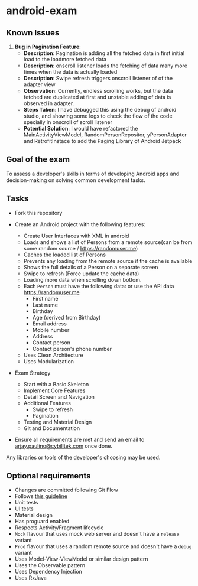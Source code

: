 # android-exam

## Known Issues
1. **Bug in Pagination Feature**:
   - **Description**: Pagination is adding all the fetched data in first initial load to the loadmore fetched data
   - **Description**: onscroll listener loads the fetching of data many more times when the data is actually loaded
   - **Description**: Swipe refresh triggers onscroll listener of of the adapter view
   - **Observation**: Currently, endless scrolling works, but the data fetched are duplicated at first and unstable adding of data is observed in adapter.
   - **Steps Taken**: I have debugged this using the debug of android studio, and showing some logs to check the flow of the code specially in onscroll of scroll listener
   - **Potential Solution**: I would have refactored the MainActivityViewModel, RandomPersonRepositor, yPersonAdapter and RetrofitInstace to add the Paging Library of Android Jetpack  

## Goal of the exam ##
To assess a developer's skills in terms of developing Android apps and decision-making on solving common development tasks.

## Tasks ##

- Fork this repository
- Create an Android project with the following features:
    - Create User Interfaces with XML in android
    - Loads and shows a list of Persons from a remote source(can be from some random source / https://randomuser.me)
    - Caches the loaded list of Persons
    - Prevents any loading from the remote source if the cache is available
    - Shows the full details of a Person on a separate screen
    - Swipe to refresh (Force update the cache data)
    - Loading more data when scrolling down bottom.
    - Each `Person` must have the following data: or use the API data https://randomuser.me
        - First name
        - Last name
        - Birthday
        - Age (derived from Birthday)
        - Email address
        - Mobile number
        - Address
        - Contact person
        - Contact person's phone number
    - Uses Clean Architecture
    - Uses Modularization 

- Exam Strategy
    - Start with a Basic Skeleton
    - Implement Core Features
    - Detail Screen and Navigation
    - Additional Features
      - Swipe to refresh
      - Pagination
    - Testing and Material Design
    - Git and Documentation
- Ensure all requirements are met and send an email to arjay.paulino@cybilltek.com once done.

Any libraries or tools of the developer's choosing may be used.

## Optional requirements ##

- Changes are committed following Git Flow
- Follows [this guideline](https://github.com/ribot/android-guidelines)
- Unit tests
- UI tests
- Material design
- Has proguard enabled
- Respects Activity/Fragment lifecycle
- `Mock` flavour that uses mock web server and doesn't have a `release` variant
- `Prod` flavour that uses a random remote source and doesn't have a `debug` variant
- Uses Model-View-ViewModel or similar design pattern
- Uses the Observable pattern
- Uses Dependency Injection
- Uses RxJava
